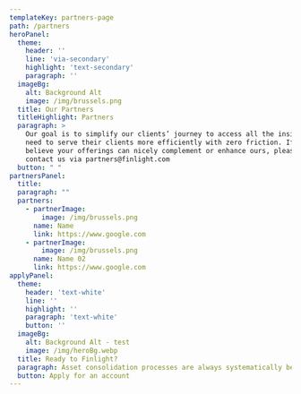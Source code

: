 ```yaml
---
templateKey: partners-page
path: /partners
heroPanel:
  theme:
    header: ''
    line: 'via-secondary'
    highlight: 'text-secondary'
    paragraph: ''
  imageBg:
    alt: Background Alt
    image: /img/brussels.png
  title: Our Partners
  titleHighlight: Partners
  paragraph: >
    Our goal is to simplify our clients’ journey to access all the insights they
    need to serve their clients more efficiently with zero friction. If you
    believe your offerings can nicely complement or enhance ours, please do
    contact us via partners@finlight.com
  button: " "
partnersPanel:
  title:
  paragraph: ""
  partners:
    - partnerImage:
        image: /img/brussels.png
      name: Name
      link: https://www.google.com
    - partnerImage:
        image: /img/brussels.png
      name: Name 02
      link: https://www.google.com
applyPanel:
  theme:
    header: 'text-white'
    line: ''
    highlight: ''
    paragraph: 'text-white'
    button: ''
  imageBg:
    alt: Background Alt - test
    image: /img/heroBg.webp
  title: Ready to Finlight?
  paragraph: Asset consolidation processes are always systematically better with Finlight.
  button: Apply for an account
---
```

